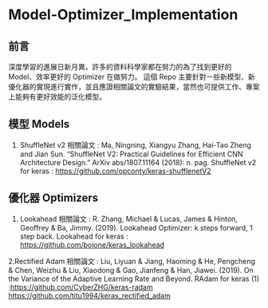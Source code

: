# Model-Optimizer_Implementation

## 前言

深度學習的進展日新月異，許多的資料科學家都在努力的為了找到更好的 Model、效率更好的 Optimizer 在做努力。
這個 Repo 主要針對ㄧ些新模型、新優化器的實現進行實作，並且應證相關論文的實驗結果，當然也可提供工作、專案上能夠有更好效能的泛化模型。

## 模型 Models

1. ShuffleNet v2
相關論文 : Ma, Ningning, Xiangyu Zhang, Hai-Tao Zheng and Jian Sun. “ShuffleNet V2: Practical Guidelines for Efficient CNN Architecture Design.” ArXiv abs/1807.11164 (2018): n. pag.
ShuffleNet v2 for keras : https://github.com/opconty/keras-shufflenetV2


## 優化器 Optimizers

1. Lookahead
相關論文 : R. Zhang, Michael & Lucas, James & Hinton, Geoffrey & Ba, Jimmy. (2019). Lookahead Optimizer: k steps forward, 1 step back. 
Lookahead for keras : https://github.com/bojone/keras_lookahead

2.Rectified Adam
相關論文 : Liu, Liyuan & Jiang, Haoming & He, Pengcheng & Chen, Weizhu & Liu, Xiaodong & Gao, Jianfeng & Han, Jiawei. (2019). On the Variance of the Adaptive Learning Rate and Beyond. 
RAdam for keras (1) :https://github.com/CyberZHG/keras-radam
https://github.com/titu1994/keras_rectified_adam